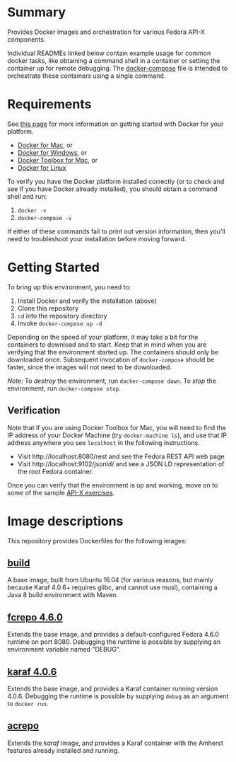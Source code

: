# Summary
Provides Docker images and orchestration for various Fedora API-X components.

Individual READMEs linked below contain example usage for common docker tasks, like obtaining a command shell in a container or setting the container up for remote debugging.  The [docker-compose](docker-compose.yaml) file is intended to orchestrate these containers using a single command.

# Requirements

See [this page](https://docs.docker.com/engine/getstarted/step_one/) for more information on getting started with Docker for your platform.

* [Docker for Mac](https://download.docker.com/mac/stable/Docker.dmg), or
* [Docker for Windows](https://download.docker.com/win/stable/InstallDocker.msi), or
* [Docker Toolbox for Mac](https://www.docker.com/products/docker-toolbox), or
* [Docker for Linux](https://docs.docker.com/engine/installation/)

To verify you have the Docker platform installed correctly (or to check and see if you have Docker already installed), you should obtain a command shell and run:

1. `docker -v`
2. `docker-compose -v`

If either of these commands fail to print out version information, then you'll need to troubleshoot your installation before moving forward.

# Getting Started

To bring up this environment, you need to:

1. Install Docker and verify the installation (above)
2. Clone this repository
3. `cd` into the repository directory
4. Invoke `docker-compose up -d`

Depending on the speed of your platform, it may take a bit for the containers to download and to start.  Keep that in mind when you are verifying that the environment started up.  The containers should only be downloaded once.  Subsequent invocation of `docker-compose` should be faster, since the images will not need to be downloaded.

*Note:* To _destroy_ the environment, run `docker-compose down`.  To _stop_ the environment, run `docker-compose stop`.  

## Verification

Note that if you are using Docker Toolbox for Mac, you will need to find the IP address of your Docker Machine (try `docker-machine ls`), and use that IP address anywhere you see `localhost` in the following instructions.  

* Visit http://localhost:8080/rest and see the Fedora REST API web page
* Visit http://localhost:9102/jsonld/ and see a JSON LD representation of the root Fedora container.

Once you can verify that the environment is up and working, move on to some of the sample [API-X exercises](apix-exercises.md).

# Image descriptions

This repository provides Dockerfiles for the following images:

## [build](build/)
A base image, built from Ubuntu 16.04 (for various reasons, but mainly because Karaf 4.0.6+ requires glibc, and cannot use musl), containing a Java 8 build environment with Maven.

## [fcrepo 4.6.0](fcrepo/4.6.0)
Extends the base image, and provides a default-configured Fedora 4.6.0 runtime on port 8080.  Debugging the runtime is possible by supplying an environment variable named "DEBUG".

## [karaf 4.0.6](karaf/4.0.6)
Extends the base image, and provides a Karaf container running version 4.0.6.  Debugging the runtime is possible by supplying `debug` as an argument to `docker run`.

## [acrepo](acrepo/LATEST)
Extends the _karaf_ image, and provides a Karaf container with the Amherst features already installed and running.
